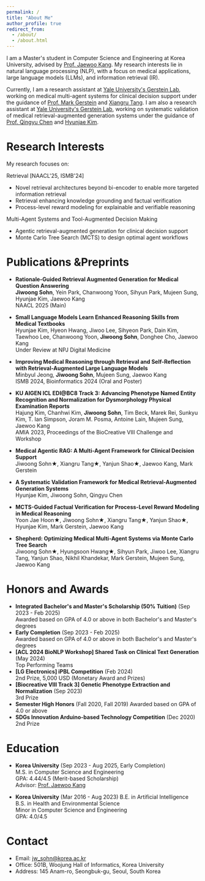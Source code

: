 ```yaml
---
permalink: /
title: "About Me"
author_profile: true
redirect_from: 
  - /about/
  - /about.html
---
```


I am a Master's student in Computer Science and Engineering at Korea University, advised by [Prof. Jaewoo Kang](https://scholar.google.co.kr/citations?user=RaBZafQAAAAJ&hl=ko). My research interests lie in natural language processing (NLP), with a focus on medical applications, large language models (LLMs), and information retrieval (IR).

Currently, 
I am a research assistant at [Yale University's Gerstein Lab](https://www.gersteinlab.org/), working on medical multi-agent systems for clinical decision support under the guidance of [Prof. Mark Gerstein](https://scholar.google.com/citations?user=YvjuUugAAAAJ&hl=en) and [Xiangru Tang](https://scholar.google.com.hk/citations?user=gGcRkpYAAAAJ&hl=en). 
I am also a research assistant at [Yale University's Gerstein Lab](https://www.gersteinlab.org/), working on systematic validation of medical retrieval-augmented generation systems under the guidance of [Prof. Qingyu Chen](https://sites.google.com/view/qingyuchen/home/) and [Hyunjae Kim](https://scholar.google.co.kr/citations?user=rqBpumIAAAAJ&hl=en).


Research Interests
======
My research focuses on:

Retrieval [NAACL'25, ISMB'24]
- Novel retrieval architectures beyond bi-encoder to enable more targeted information retrieval
- Retrieval enhancing knowledge grounding and factual verification 
- Process-level reward modeling for explainable and verifiable reasoning

Multi-Agent Systems and Tool-Augmented Decision Making
- Agentic retrieval-augmented generation for clinical decision support
- Monte Carlo Tree Search (MCTS) to design optimal agent workflows



Publications &Preprints
======
- **Rationale-Guided Retrieval Augmented Generation for Medical Question Answering**  
  **Jiwoong Sohn**, Yein Park, Chanwoong Yoon, Sihyun Park, Mujeen Sung, Hyunjae Kim, Jaewoo Kang  
  NAACL 2025 (Main)

- **Small Language Models Learn Enhanced Reasoning Skills from Medical Textbooks**  
  Hyunjae Kim, Hyeon Hwang, Jiwoo Lee, Sihyeon Park, Dain Kim, Taewhoo Lee, Chanwoong Yoon, **Jiwoong Sohn**, Donghee Cho, Jaewoo Kang  
  Under Review at NPJ Digital Medicine

- **Improving Medical Reasoning through Retrieval and Self-Reflection with Retrieval-Augmented Large Language Models**  
  Minbyul Jeong, **Jiwoong Sohn**, Mujeen Sung, Jaewoo Kang  
  ISMB 2024, Bioinformatics 2024 (Oral and Poster)

- **KU AIGEN ICL EDI@BC8 Track 3: Advancing Phenotype Named Entity Recognition and Normalization for Dysmorphology Physical Examination Reports**  
  Hajung Kim, Chanhwi Kim, **Jiwoong Sohn**, Tim Beck, Marek Rei, Sunkyu Kim, T. Ian Simpson, Joram M. Posma, Antoine Lain, Mujeen Sung, Jaewoo Kang  
  AMIA 2023, Proceedings of the BioCreative VIII Challenge and Workshop

- **Medical Agentic RAG: A Multi-Agent Framework for Clinical Decision Support**  
  Jiwoong Sohn★, Xiangru Tang★, Yanjun Shao★, Jaewoo Kang, Mark Gerstein

- **A Systematic Validation Framework for Medical Retrieval-Augmented Generation Systems**  
  Hyunjae Kim, Jiwoong Sohn, Qingyu Chen

- **MCTS-Guided Factual Verification for Process-Level Reward Modeling in Medical Reasoning**  
  Yoon Jae Hoon★, Jiwoong Sohn★, Xiangru Tang★, Yanjun Shao★, Hyunjae Kim, Mark Gerstein, Jaewoo Kang  

- **Shepherd: Optimizing Medical Multi-Agent Systems via Monte Carlo Tree Search**  
  Jiwoong Sohn★, Hyungsoon Hwang★, Sihyun Park, Jiwoo Lee, Xiangru Tang, Yanjun Shao, Nikhil Khandekar, Mark Gerstein, Mujeen Sung, Jaewoo Kang  



Honors and Awards
======
- **Integrated Bachelor's and Master's Scholarship (50% Tuition)** (Sep 2023 - Feb 2025)  
  Awarded based on GPA of 4.0 or above in both Bachelor's and Master's degrees
- **Early Completion** (Sep 2023 - Feb 2025)  
  Awarded based on GPA of 4.0 or above in both Bachelor's and Master's degrees
- **[ACL 2024 BioNLP Workshop] Shared Task on Clinical Text Generation** (May 2024)  
  Top Performing Teams
- **[LG Electronics] iPBL Competition** (Feb 2024)  
  2nd Prize, 5,000 USD (Monetary Award and Prizes)
- **[Biocreative VIII Track 3] Genetic Phenotype Extraction and Normalization** (Sep 2023)  
  3rd Prize
- **Semester High Honors** (Fall 2020, Fall 2019)
  Awarded based on GPA of 4.0 or above
- **SDGs Innovation Arduino-based Technology Competition** (Dec 2020)  
  2nd Prize



Education
======
- **Korea University** (Sep 2023 - Aug 2025, Early Completion)  
  M.S. in Computer Science and Engineering  
  GPA: 4.44/4.5 (Merit-based Scholarship)  
  Advisor: [Prof. Jaewoo Kang](https://scholar.google.co.kr/citations?user=RaBZafQAAAAJ&hl=ko)

- **Korea University** (Mar 2016 - Aug 2023)
  B.E. in Artificial Intelligence
  B.S. in Health and Environmental Science  
  Minor in Computer Science and Engineering  
  GPA: 4.0/4.5



Contact
======
- Email: jw_sohn@korea.ac.kr
- Office: 501B, Woojung Hall of Informatics, Korea University
- Address: 145 Anam-ro, Seongbuk-gu, Seoul, South Korea
